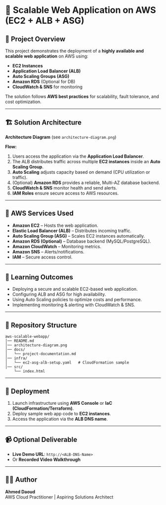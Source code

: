 # 🚀 Scalable Web Application on AWS (EC2 + ALB + ASG)

## 📌 Project Overview
This project demonstrates the deployment of a **highly available and scalable web application** on AWS using:

- **EC2 Instances**
- **Application Load Balancer (ALB)**
- **Auto Scaling Groups (ASG)**
- **Amazon RDS** (Optional for DB)
- **CloudWatch & SNS** for monitoring

The solution follows **AWS best practices** for scalability, fault tolerance, and cost optimization.

---

## 🏗️ Solution Architecture
**Architecture Diagram** (see `architecture-diagram.png`)

**Flow:**
1. Users access the application via the **Application Load Balancer**.
2. The ALB distributes traffic across multiple **EC2 instances** inside an **Auto Scaling Group**.
3. **Auto Scaling** adjusts capacity based on demand (CPU utilization or traffic).
4. (Optional) **Amazon RDS** provides a reliable, Multi-AZ database backend.
5. **CloudWatch & SNS** monitor health and send alerts.
6. **IAM Roles** ensure secure access to AWS resources.

---

## 🔧 AWS Services Used
- **Amazon EC2** – Hosts the web application.  
- **Elastic Load Balancer (ALB)** – Distributes incoming traffic.  
- **Auto Scaling Group (ASG)** – Scales EC2 instances automatically.  
- **Amazon RDS (Optional)** – Database backend (MySQL/PostgreSQL).  
- **Amazon CloudWatch** – Monitoring metrics.  
- **Amazon SNS** – Alerts/notifications.  
- **IAM** – Secure access control.  

---

## 🎯 Learning Outcomes
- Deploying a secure and scalable EC2-based web application.  
- Configuring ALB and ASG for high availability.  
- Using Auto Scaling policies to optimize costs and performance.  
- Implementing monitoring & alerting with CloudWatch & SNS.  

---

## 📂 Repository Structure

```
aws-scalable-webapp/
│── README.md
│── architecture-diagram.png
│── docs/
│   └── project-documentation.md
│── infra/
│   └── ec2-asg-alb-setup.yaml   # CloudFormation sample
│── src/
    └── index.html
```

---

## 🚀 Deployment
1. Launch infrastructure using **AWS Console** or **IaC (CloudFormation/Terraform)**.  
2. Deploy sample web app code to **EC2 instances**.  
3. Access the application via the **ALB DNS name**.  

---

## 📹 Optional Deliverable
- **Live Demo URL**: `http://<ALB-DNS-Name>`  
- Or **Recorded Video Walkthrough**  

---

## 👨‍💻 Author
**Ahmed Daoud**  
AWS Cloud Practitioner | Aspiring Solutions Architect  
